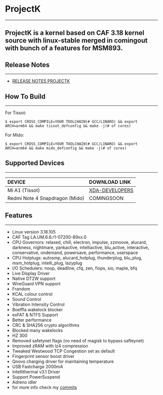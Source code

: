 # ProjectK #
---
ProjectK is a kernel based on CAF 3.18 kernel source with linux-stable merged in comingout with bunch of a features for MSM893.
---

## Release Notes ##
-------------------------------
* [RELEASE NOTES PROJECTK](https://github.com/khusika/projectk_kernel_xiaomi_msm8953/releases)

## How To Build ##
-------------------------------

For Tissot:

    $ export CROSS_COMPILE=YOUR TOOLCHAIN(# GCC/LINARO) && export ARCH=arm64 && make tissot_defconfig && make -j(# of cores)

For Mido:

    $ export CROSS_COMPILE=YOUR TOOLCHAIN(# GCC/LINARO) && export ARCH=arm64 && make mido_defconfig && make -j(# of cores)

## Supported Devices
-------------------------------

| DEVICE                         |  DOWNLOAD LINK  |
| :----------------------------- | :-------------- |
| Mi A1 (Tissot)                 | [XDA-DEVELOPERS](https://forum.xda-developers.com/mi-a1/development/kernel-projectk-t3771691)  |
| Redmi Note 4 Snapdragon (Mido) | COMINGSOON      |

## Features ##
-------------------------------

* Linux version 3.18.105
* CAF Tag LA.UM.6.6.r1-07200-89xx.0
* CPU Governors: relaxed, chill, electron, impulse, zzmoove, alucard, darkness, nightmare, yankactive, intelliactive, blu_active, interactive, conservative, ondemand, powersave, performance, userspace
* CPU Hotplugs: autosmp, alucard_hotplug, thunderplug, blu_plug, msm_hotplug, intelli_plug, lazyplug
* I/O Schedulers: noop, deadline, cfq, zen, fiops, sio, maple, bfq
* Live Display Driver
* Native DT2W support
* WireGuard VPN support
* Frandom
* KCAL colour control
* Sound Control
* Vibration Intensity Control
* Boeffla wakelock blocker
* exFAT & NTFS Support
* Better performance
* CRC & SHA256 crypto algorithms
* Blocked many wakelocks
* HZ 300
* Removed safetynet flags (no need of magisk to bypass safteynet)
* Improved zRAM with lz4 compression
* Tweaked Westwood TCP Congestion set as default
* Fingerprint sensor boost driver
* Qnovo charging driver for maintaining temperature
* USB Fastcharge 2000mA
* Intellithermal v3.1 Driver
* Support PowerSuspend
* Adreno idler
* for more info check my [commits](https://github.com/khusika/projectk_kernel_xiaomi_msm8953/commits/projectk)
